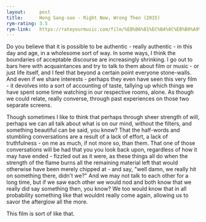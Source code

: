 ```yaml
---
layout:     post
title:      Hong Sang-soo - Right Now, Wrong Then (2015)
rym-rating: 3.5
rym-link:   https://rateyourmusic.com/film/%EB%B6%81%EC%B4%8C%EB%B0%A9%ED%96%A5/
---
```

Do you believe that it is possible to be authentic - really authentic - in this day and age, in a wholesome sort of way. In some ways, I think the boundaries of acceptable discourse are increasingly shrinking. I go out to bars here with acquaintances and try to talk to them about film or music - or just life itself, and I feel that beyond a certain point everyone stone-walls. And even if we share interests - perhaps they even have seen this very film - it devolves into a sort of accounting of taste, tallying up which things we have spent some time watching in our respective rooms, alone. As though we could relate, really converse, through past experiences on those two separate screens.

Though sometimes I like to think that perhaps through sheer strength of will, perhaps we can all talk about what is on our mind, without the filters, and something beautiful can be said, you know? That the half-words and stumbling conversations are a result of a lack of effort, a lack of truthfulness - on me as much, if not more so, than them. That one of those conversations will be had that you you look back upon, regardless of how it may have ended - fizzled out as it were, as these things all do when the strength of the flame burns all the remaining material left that would otherwise have been merely chipped at - and say, "well damn, we really hit on something there, didn't we?" And we may not talk to each other for a long time, but if we saw each other we would nod and both know that we really did say something then, you know? We too would know that in all probability something like that wouldnt really come again, allowing us to savor the afterglow all the more.

This film is sort of like that.
